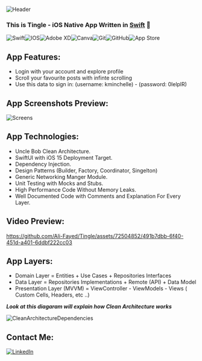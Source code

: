 ![Header](https://github.com/Ali-Fayed/Tingle/assets/72504852/12733ded-06b4-47e8-8969-757781cdfcf2)



### This is Tingle - iOS Native App Written in [Swift][Swift] 👋

<img alt="Swift" src="https://img.shields.io/badge/swift-%23FA7343.svg?&style=for-the-badge&logo=swift&logoColor=white"/><img alt="IOS" src="https://img.shields.io/badge/iOS-000000?style=for-the-badge&logo=ios&logoColor=white"><img alt="Adobe XD" src="https://img.shields.io/badge/adobe%20xd%20-%23FF26BE.svg?&style=for-the-badge&logo=adobe%20xd&logoColor=white"/><img alt="Canva" src="https://img.shields.io/badge/Canva%20-%2300C4CC.svg?&style=for-the-badge&logo=Canva&logoColor=white"/><img alt="Git" src ="https://img.shields.io/badge/sqlite-%2307405e.svg?&style=for-the-badge&logo=sqlite&logoColor=white"/><img alt="GitHub" src="https://img.shields.io/badge/github%20-%23121011.svg?&style=for-the-badge&logo=github&logoColor=white"/><img alt="App Store" src="https://img.shields.io/badge/App_Store-0D96F6?style=for-the-badge&logo=app-store&logoColor=white" />

## App Features: 

- Login with your account and explore profile
- Scroll your favourite posts with infinte scrolling
- Use this data to sign in: (username: kminchelle) - (password: 0lelplR)

  
## App Screenshots Preview: 

![Screens](https://github.com/Ali-Fayed/Tingle/assets/72504852/1c12e992-2ca3-47d5-bea0-b7673877033c)


 ## App Technologies:

- Uncle Bob Clean Architecture.
- SwiftUI with iOS 15 Deployment Target.
- Dependency Injection.
- Design Patterns (Builder, Factory, Coordinator, Singelton) 
- Generic Networking Manger Module.
- Unit Testing with Mocks and Stubs.
- High Performance Code Without Memory Leaks.
- Well Documented Code with Comments and Explanation For Every Layer.

## Video Preview: 


https://github.com/Ali-Fayed/Tingle/assets/72504852/491b7dbb-6f40-451d-a401-6ddbf222cc03


## App Layers: 

- Domain Layer = Entities + Use Cases + Repositories Interfaces
- Data Layer = Repositories Implementations + Remote (API) + Data Model
- Presentation Layer (MVVM) = ViewController - ViewModels - Views ( Custom Cells, Headers, etc ..) 

***Look at this diagaram will explain how Clean Architecture works***

![CleanArchitectureDependencies](https://user-images.githubusercontent.com/72504852/221656809-fcde020e-f7d9-48eb-964e-1f9fe2b07718.png)


## Contact Me:

[<img alt="LinkedIn" src="https://img.shields.io/badge/linkedin%20-%230077B5.svg?&style=for-the-badge&logo=linkedin&logoColor=white"/>][contact]

[Swift]: https://docs.swift.org/swift-book/documentation/the-swift-programming-language/
[Fixer REST API]: https://apilayer.com/marketplace/fixer-api
[contact]: https://www.linkedin.com/in/ali-fayed-8682aa1a6/
[RxSwift]: https://github.com/ReactiveX/RxSwift
